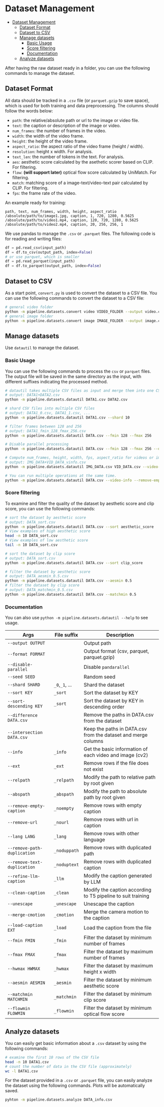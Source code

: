 # Dataset Management

- [Dataset Management](#dataset-management)
  - [Dataset Format](#dataset-format)
  - [Dataset to CSV](#dataset-to-csv)
  - [Manage datasets](#manage-datasets)
    - [Basic Usage](#basic-usage)
    - [Score filtering](#score-filtering)
    - [Documentation](#documentation)
  - [Analyze datasets](#analyze-datasets)

After having the raw dataset ready in a folder, you can use the following commands to manage the dataset.

## Dataset Format

All data should be tracked in a `.csv` file (or `parquet.gzip` to save space), which is used for both training and data preprocessing. The columns should follow the words below:

- `path`: the relative/absolute path or url to the image or video file.
- `text`: the caption or description of the image or video.
- `num_frames`: the number of frames in the video.
- `width`: the width of the video frame.
- `height`: the height of the video frame.
- `aspect_ratio`: the aspect ratio of the video frame (height / width).
- `resolution`: height x width. For analysis.
- `text_len`: the number of tokens in the text. For analysis.
- `aes`: aesthetic score calculated by the asethetic scorer based on CLIP. For filtering.
- `flow`: **(will support later)** optical flow score calculated by UniMatch. For filtering.
- `match`: matching score of a image-text/video-text pair calculated by CLIP. For filtering.
- `fps`: the frame rate of the video.

An example ready for training:

```csv
path, text, num_frames, width, height, aspect_ratio
/absolute/path/to/image1.jpg, caption, 1, 720, 1280, 0.5625
/absolute/path/to/video1.mp4, caption, 120, 720, 1280, 0.5625
/absolute/path/to/video2.mp4, caption, 20, 256, 256, 1
```

We use pandas to manage the `.csv` or `.parquet` files. The following code is for reading and writing files:

```python
df = pd.read_csv(input_path)
df = df.to_csv(output_path, index=False)
# or use parquet, which is smaller
df = pd.read_parquet(input_path)
df = df.to_parquet(output_path, index=False)
```

## Dataset to CSV

As a start point, `convert.py` is used to convert the dataset to a CSV file. You can use the following commands to convert the dataset to a CSV file:

```bash
# general video folder
python -m pipeline.datasets.convert video VIDEO_FOLDER --output video.csv
# general image folder
python -m pipeline.datasets.convert image IMAGE_FOLDER --output image.csv
```

## Manage datasets

Use `datautil` to manage the dataset.

### Basic Usage

You can use the following commands to process the `csv` or `parquet` files. The output file will be saved in the same directory as the input, with different suffixes indicating the processed method.

```bash
# datautil takes multiple CSV files as input and merge them into one CSV file
# output: DATA1+DATA2.csv
python -m pipeline.datasets.datautil DATA1.csv DATA2.csv

# shard CSV files into multiple CSV files
# output: DATA1_0.csv, DATA1_1.csv, ...
python -m pipeline.datasets.datautil DATA1.csv --shard 10

# filter frames between 128 and 256
# output: DATA1_fmin_128_fmax_256.csv
python -m pipeline.datasets.datautil DATA.csv --fmin 128 --fmax 256

# Disable parallel processing
python -m pipeline.datasets.datautil DATA.csv --fmin 128 --fmax 256 --disable-parallel

# Compute num_frames, height, width, fps, aspect_ratio for videos or images
# output: IMG_DATA+VID_DATA_vinfo.csv
python -m pipeline.datasets.datautil IMG_DATA.csv VID_DATA.csv --video-info

# You can run multiple operations at the same time.
python -m pipeline.datasets.datautil DATA.csv --video-info --remove-empty-caption --remove-url --lang en
```

### Score filtering

To examine and filter the quality of the dataset by 
aesthetic score and clip score, 
you can use the following commands:

```bash
# sort the dataset by aesthetic score
# output: DATA_sort.csv
python -m pipeline.datasets.datautil DATA.csv --sort aesthetic_score
# View examples of high aesthetic score
head -n 10 DATA_sort.csv
# View examples of low aesthetic score
tail -n 10 DATA_sort.csv

# sort the dataset by clip score
# output: DATA_sort.csv
python -m pipeline.datasets.datautil DATA.csv --sort clip_score

# filter the dataset by aesthetic score
# output: DATA_aesmin_0.5.csv
python -m pipeline.datasets.datautil DATA.csv --aesmin 0.5
# filter the dataset by clip score
# output: DATA_matchmin_0.5.csv
python -m pipeline.datasets.datautil DATA.csv --matchmin 0.5
```

### Documentation

You can also use `python -m pipeline.datasets.datautil --help` to see usage.

| Args                        | File suffix    | Description                                                   |
|-----------------------------| -------------- | ------------------------------------------------------------- |
| `--output OUTPUT`           |                | Output path                                                   |
| `--format FORMAT`           |                | Output format (csv, parquet, parquet.gzip)                    |
| `--disable-parallel`        |                | Disable `pandarallel`                                         |
| `--seed SEED`               |                | Random seed                                                   |
| `--shard SHARD`             | `_0`,`_1`, ... | Shard the dataset                                             |
| `--sort KEY`                | `_sort`        | Sort the dataset by KEY                                       |
| `--sort-descending KEY`     | `_sort`        | Sort the dataset by KEY in descending order                   |
| `--difference DATA.csv`     |                | Remove the paths in DATA.csv from the dataset                 |
| `--intersection DATA.csv`   |                | Keep the paths in DATA.csv from the dataset and merge columns |
| `--info`                    | `_info`        | Get the basic information of each video and image (cv2)       |
| `--ext`                     | `_ext`         | Remove rows if the file does not exist                        |
| `--relpath`                 | `_relpath`     | Modify the path to relative path by root given                |
| `--abspath`                 | `_abspath`     | Modify the path to absolute path by root given                |
| `--remove-empty-caption`    | `_noempty`     | Remove rows with empty caption                                |
| `--remove-url`              | `_nourl`       | Remove rows with url in caption                               |
| `--lang LANG`               | `_lang`        | Remove rows with other language                               |
| `--remove-path-duplication` | `_noduppath`   | Remove rows with duplicated path                              |
| `--remove-text-duplication` | `_noduptext`   | Remove rows with duplicated caption                           |
| `--refine-llm-caption`      | `_llm`         | Modify the caption generated by LLM                           |
| `--clean-caption`           | `_clean`       | Modify the caption according to T5 pipeline to suit training  |
| `--unescape`                | `_unescape`    | Unescape the caption                                          |
| `--merge-cmotion`           | `_cmotion`     | Merge the camera motion to the caption                        |
| `--load-caption EXT`        | `_load`        | Load the caption from the file                                |
| `--fmin FMIN`               | `_fmin`        | Filter the dataset by minimum number of frames                |
| `--fmax FMAX`               | `_fmax`        | Filter the dataset by maximum number of frames                |
| `--hwmax HWMAX`             | `_hwmax`       | Filter the dataset by maximum height x width                  |
| `--aesmin AESMIN`           | `_aesmin`      | Filter the dataset by minimum aesthetic score                 |
| `--matchmin MATCHMIN`       | `_matchmin`    | Filter the dataset by minimum clip score                      |
| `--flowmin FLOWMIN`         | `_flowmin`     | Filter the dataset by minimum optical flow score              |


## Analyze datasets

You can easily get basic information about a `.csv` dataset by using the following commands:

```bash
# examine the first 10 rows of the CSV file
head -n 10 DATA1.csv
# count the number of data in the CSV file (approximately)
wc -l DATA1.csv
```

For the dataset provided in a `.csv` or `.parquet` file, you can easily analyze the dataset using the following commands. Plots will be automatically saved.

```bash
pyhton -m pipeline.datasets.analyze DATA_info.csv
```
